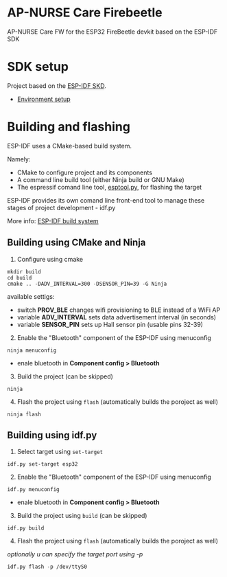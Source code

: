 # AP-NURSE Care Firebeetle

AP-NURSE Care FW for the ESP32 FireBeetle devkit based on the ESP-IDF SDK

# SDK setup

Project based on the [ESP-IDF SKD](https://github.com/espressif/esp-idf).

* [Environment setup](https://docs.espressif.com/projects/esp-idf/en/latest/esp32/get-started/index.html#installation-step-by-step)

# Building and flashing

ESP-IDF uses a CMake-based build system.

Namely:

* CMake to configure project and its components
* A command line build tool (either Ninja build or GNU Make)
* The espressif comand line tool, [esptool.py](https://github.com/espressif/esptool/#readme), for flashing the target

ESP-IDF provides its own comand line front-end tool to manage these stages of project development - idf.py

More info: [ESP-IDF build system](https://docs.espressif.com/projects/esp-idf/en/latest/esp32/api-guides/build-system.html)

## Building using CMake and Ninja

1. Configure using cmake

```
mkdir build
cd build
cmake .. -DADV_INTERVAL=300 -DSENSOR_PIN=39 -G Ninja
```

available settigs:

* switch **PROV_BLE** changes wifi provisioning to BLE instead of a WiFi AP
* variable **ADV_INTERVAL** sets data advertisement interval (in seconds)
* variable **SENSOR_PIN** sets up Hall sensor pin (usable pins 32-39)

2. Enable the "Bluetooth" component of the ESP-IDF using menuconfig

```
ninja menuconfig
```

* enale bluetooth in **Component config > Bluetooth**

3. Build the project (can be skipped)

```
ninja
```

4. Flash the project using `flash` (automatically builds the poroject as well)

```
ninja flash
```

## Building using idf.py



1. Select target using `set-target`

```
idf.py set-target esp32
```

2. Enable the "Bluetooth" component of the ESP-IDF using menuconfig

```
idf.py menuconfig
```

* enale bluetooth in **Component config > Bluetooth**


3. Build the project using `build` (can be skipped)

```
idf.py build
```

4. Flash the project using `flash` (automatically builds the poroject as well)

*optionally u can specify the target port using -p*
```
idf.py flash -p /dev/ttyS0
```
